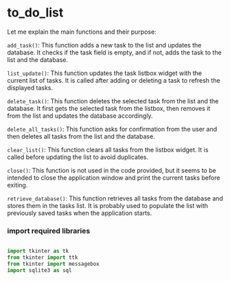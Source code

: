 # to_do_list

Let me explain the main functions and their purpose:

`add_task()`: This function adds a new task to the list and updates the database. It checks if the task field is empty, and if not, adds the task to the list and the database.

`list_update()`: This function updates the task listbox widget with the current list of tasks. It is called after adding or deleting a task to refresh the displayed tasks.

 `delete_task()`: This function deletes the selected task from the list and the database. It first gets the selected task from the listbox, then removes it from the list and updates the database accordingly.

`delete_all_tasks()`: This function asks for confirmation from the user and then deletes all tasks from the list and the database.

`clear_list()`: This function clears all tasks from the listbox widget. It is called before updating the list to avoid duplicates.

`close()`: This function is not used in the code provided, but it seems to be intended to close the application window and print the current tasks before exiting.

`retrieve_database()`: This function retrieves all tasks from the database and stores them in the tasks list. It is probably used to populate the list with previously saved tasks when the application starts.









### import required libraries

```python

import tkinter as tk
from tkinter import ttk
from tkinter import messagebox
import sqlite3 as sql
```
